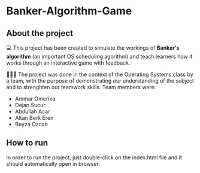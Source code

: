 ﻿# Banker-Algorithm-Game
## About the project

 💻 This project has been created to simulate the workings of **Banker's algorithm** (an important OS scheduling agorithm) and teach learners how it works through an interactive game with feedback.
 
 🧑‍🤝‍🧑 The project was done in the context of the Operating Systems class by a team, with the purpose of demonstrating our understanding of the subject and to strenghten our teamwork skills. Team members were:
 - Ammar Omerika
 - Dejan Sucur
 - Abdullah Acar
 - Altan Berk Eren
 - Beyza Ozcan
## How to run
In order to run the project, just double-click on the index.html file and it should automatically open in browser.
  
